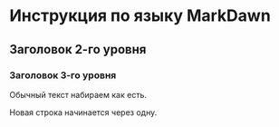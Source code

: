 # Инструкция по языку MarkDawn

## Заголовок 2-го уровня
### Заголовок 3-го уровня

Обычный текст набираем как есть.

Новая строка начинается через одну.